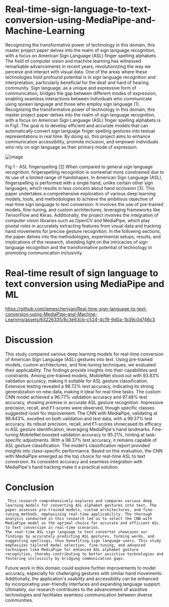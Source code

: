 # Real-time-sign-language-to-text-conversion-using-MediaPipe-and-Machine-Learning
Recognizing the transformative power of technology in this domain, this master project paper delves into the realm of sign language recognition, with a focus on American Sign Language (ASL) finger spelling alphabets .
The field of computer vision and machine learning has witnessed remarkable advancements in recent years, revolutionizing the way we perceive and interact with visual data. One of the areas where these technologies hold profound potential is in sign language recognition and interpretation, particularly beneficial for the deaf and hard of hearing community. Sign language, as a unique and expressive form of communication, bridges the gap between different modes of expression, enabling seamless interactions between individuals who communicate using spoken language and those who employ sign language [1].
Recognizing the transformative power of technology in this domain, this master project paper delves into the realm of sign language recognition, with a focus on American Sign Language (ASL) finger spelling alphabets is in Fig1. The goal is to develop efficient and accurate models that can automatically convert sign language finger spelling gestures into textual representations in real time. By doing so, this project aims to enhance communication accessibility, promote inclusion, and empower individuals who rely on sign language as their primary mode of expression.


![image](https://github.com/jamescheriyan/Real-time-sign-language-to-text-conversion-using-MediaPipe-and-Machine-Learning/assets/63226335/423f70df-4d13-4a10-a0d4-9d3ca0cdb9f8)



Fig 1 - ASL fingerspelling [2]
When compared to general sign language recognition, fingerspelling recognition is somewhat more constrained due to its use of a limited range of handshapes. In American Sign Language (ASL), fingerspelling is performed with a single hand, unlike certain other sign languages, which results in less concern about hand occlusion [3].
This paper undertakes a comprehensive exploration of various deep learning models, tools, and methodologies to achieve the ambitious objective of real-time sign language to text conversion. It involves the use of pre-trained models, fine-tuning, and custom architectures, leveraging frameworks like TensorFlow and Keras. Additionally, the project involves the integration of computer vision libraries such as OpenCV and MediaPipe, which play pivotal roles in accurately extracting features from visual data and tracking hand movements for precise gesture recognition.
In the following sections, the paper delves into the methodologies, experimental setups, results, and implications of the research, shedding light on the intricacies of sign language recognition and the transformative potential of technology in promoting communication inclusivity.

# Real-time result of sign language to text conversion using MediaPipe and ML


https://github.com/jamescheriyan/Real-time-sign-language-to-text-conversion-using-MediaPipe-and-Machine-Learning/assets/63226335/8c3e63cb-c524-4c19-9d0a-1b39c0d746c3



# Discussion
This study compared various deep learning models for real-time conversion of American Sign Language (ASL) gestures into text. Using pre-trained models, custom architectures, and fine-tuning techniques, we evaluated their applicability. The findings provide insights into their capabilities and constraints. 
Among pre-trained models, MobileNet stood out with 93.83% validation accuracy, making it suitable for ASL gesture classification. Extensive testing revealed a 98.72% test accuracy, indicating its strong generalization on new data, making it ideal for real-time tasks.
The custom CNN model achieved a 96.77% validation accuracy and 97.48% test accuracy, showing promise in accurate ASL gesture recognition. Impressive precision, recall, and F1-scores were observed, though specific classes suggested room for improvement. The CNN with MediaPipe, validating at 98.843%, excelled on both validation and test data, with a 99.37% test accuracy. Its robust precision, recall, and F1-scores showcased its efficacy in ASL gesture identification, leveraging MediaPipe's hand landmarks.
Fine-tuning MobileNet boosted validation accuracy to 95.21%, hinting at task-specific adjustments. With a 98.37% test accuracy, it remains capable of ASL gesture classification. The model's classification report provided insights into class-specific performance.
Based on this evaluation, the CNN with MediaPipe emerged as the top choice for real-time ASL to text conversion. Its consistent accuracy and seamless integration with MediaPipe's hand tracking make it a practical solution.

# Conclusion 
     This research comprehensively explores and compares various deep learning models for converting ASL alphabet gestures into text. The paper assesses pre-trained models, custom architectures, and fine-tuning methods, emphasizing real-time applicability. The thorough analysis conducted in this research led us to select the CNN with MediaPipe model as the optimal choice for accurate and efficient ASL to text conversion in real-time scenarios.
    The real-time ASL sign language to text converter showcases our findings by accurately predicting ASL gestures, forming words, and suggesting spellings, thus benefiting sign language users. This study emphasizes tailored model selection, fine-tuning, and advanced techniques like MediaPipe for enhanced ASL alphabet gesture recognition, thereby contributing to better assistive technologies and fostering inclusivity by bridging communication gaps.
Future work in this domain could explore further improvements to model accuracy, especially for challenging gestures with similar hand movements. Additionally, the application's usability and accessibility can be enhanced by incorporating user-friendly interfaces and expanding language support. Ultimately, our research contributes to the advancement of assistive technologies and facilitates seamless communication between diverse communities.

